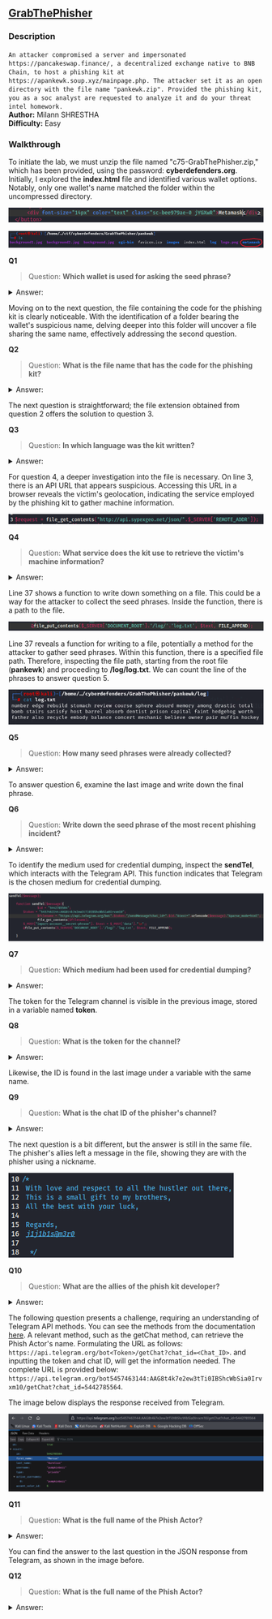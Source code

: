 ## [GrabThePhisher](https://cyberdefenders.org/blueteam-ctf-challenges/95/)
### Description
`An attacker compromised a server and impersonated https://pancakeswap.finance/, a decentralized exchange native to BNB Chain, to host a phishing kit at https://apankewk.soup.xyz/mainpage.php. The attacker set it as an open directory with the file name "pankewk.zip". Provided the phishing kit, you as a soc analyst are requested to analyze it and do your threat intel homework.`   
**Author:** Milann SHRESTHA     
**Difficulty:** Easy  

### Walkthrough
To initiate the lab, we must unzip the file named "c75-GrabThePhisher.zip," which has been provided, using the password: **cyberdefenders.org**.  
Initially, I explored the **index.html** file and identified various wallet options. Notably, only one wallet's name matched the folder within the uncompressed directory.  

![Metamask Index](images/index.png)

![Metamask Folder](images/metamask.png)

**Q1**  
>Question: **Which wallet is used for asking the seed phrase?**   
<details><summary>Answer: </summary>Metamask</details>

Moving on to the next question, the file containing the code for the phishing kit is clearly noticeable. With the identification of a folder bearing the wallet's suspicious name, delving deeper into this folder will uncover a file sharing the same name, effectively addressing the second question.    

**Q2**  
>Question: **What is the file name that has the code for the phishing kit?**   
<details><summary>Answer: </summary>metamask.php</details>

The next question is straightforward; the file extension obtained from question 2 offers the solution to question 3.

**Q3**  
>Question: **In which language was the kit written?**   
<details><summary>Answer: </summary>PHP</details>

For question 4, a deeper investigation into the file is necessary. On line 3, there is an API URL that appears suspicious. Accessing this URL in a browser reveals the victim's geolocation, indicating the service employed by the phishing kit to gather machine information.  

![Sypex Geo](images/geo.png)

**Q4**  
>Question: **What service does the kit use to retrieve the victim's machine information?**   
<details><summary>Answer: </summary>Sypex Geo</details>

Line 37 shows a function to write down something on a file. This could be a way for the attacker to collect the seed phrases. Inside the function, there is a path to the file.  

![Write Function](images/write.png)

Line 37 reveals a function for writing to a file, potentially a method for the attacker to gather seed phrases. Within this function, there is a specified file path. Therefore, inspecting the file path, starting from the root file (**pankewk**) and proceeding to **/log/log.txt**. We can count the line of the phrases to answer question 5.      

![Seed Phrases](images/phrases.png)

**Q5**  
>Question: **How many seed phrases were already collected?**   
<details><summary>Answer: </summary>3</details>

To answer question 6, examine the last image and write down the final phrase.  

**Q6**  
>Question: **Write down the seed phrase of the most recent phishing incident?**   
<details><summary>Answer: </summary>father also recycle embody balance concert mechanic believe owner pair muffin hockey</details>  

To identify the medium used for credential dumping, inspect the **sendTel**, which interacts with the Telegram API. This function indicates that Telegram is the chosen medium for credential dumping.  

![sendTel Function](images/sendTel.png)

**Q7**  
>Question: **Which medium had been used for credential dumping?**   
<details><summary>Answer: </summary>Telegram</details>

The token for the Telegram channel is visible in the previous image, stored in a variable named **token**.  

**Q8**  
>Question: **What is the token for the channel?**   
<details><summary>Answer: </summary>5457463144:AAG8t4k7e2ew3tTi0IBShcWbSia0Irvxm10</details>

Likewise, the ID is found in the last image under a variable with the same name.  

**Q9**  
>Question: **What is the chat ID of the phisher's channel?**   
<details><summary>Answer: </summary>5442785564</details>

The next question is a bit different, but the answer is still in the same file. The phisher's allies left a message in the file, showing they are with the phisher using a nickname.  

![Message](images/message.png)

**Q10**  
>Question: **What are the allies of the phish kit developer?**   
<details><summary>Answer: </summary>j1j1b1s@m3r0</details>

The following question presents a challenge, requiring an understanding of Telegram API methods. You can see the methods from the documentation [here](https://core.telegram.org/bots/api#available-methods). A relevant method, such as the getChat method, can retrieve the Phish Actor's name. Formulating the URL as follows: `https://api.telegram.org/bot<Token>/getChat?chat_id=<Chat_ID>`. and inputting the token and chat ID, will get the information needed. The complete URL is provided below:  
`https://api.telegram.org/bot5457463144:AAG8t4k7e2ew3tTi0IBShcWbSia0Irvxm10/getChat?chat_id=5442785564`.  

The image below displays the response received from Telegram.  

![Telegram](images/telegram.png)  

**Q11**  
>Question: **What is the full name of the Phish Actor?**   
<details><summary>Answer: </summary>Marcus Aurelius</details>

You can find the answer to the last question in the JSON response from Telegram, as shown in the image before.

**Q12**  
>Question: **What is the full name of the Phish Actor?**   
<details><summary>Answer: </summary>pumpkinboii</details>

